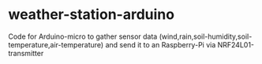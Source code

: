 # weather-station-arduino
Code for Arduino-micro to gather sensor data (wind,rain,soil-humidity,soil-temperature,air-temperature)
and send it to an Raspberry-Pi via NRF24L01-transmitter
